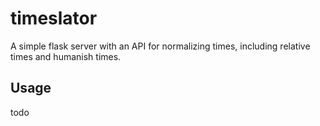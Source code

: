 # timeslator

A simple flask server with an API for normalizing times, including relative
times and humanish times.

## Usage

todo
